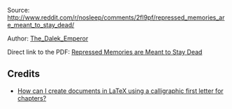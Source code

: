 Source: http://www.reddit.com/r/nosleep/comments/2fl9pf/repressed_memories_are_meant_to_stay_dead/

Author: [The\_Dalek\_Emperor](http://www.reddit.com/user/The_Dalek_Emperor)

Direct link to the PDF: [Repressed Memories are Meant to Stay Dead](https://github.com/MartinThoma/free-books/blob/master/Reddit-nosleep/Repressed-Memories-are-Meant-to-Stay-Dead/Repressed-Memories-are-Meant-to-Stay-Dead.pdf?raw=true)

## Credits

* [How can I create documents in LaTeX using a calligraphic first letter for chapters?](http://tex.stackexchange.com/q/769/5645)